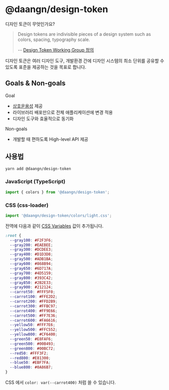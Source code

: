 # @daangn/design-token

디자인 토큰이 무엇인가요?

> Design tokens are indivisible pieces of a design system such as colors, spacing, typography scale. 
>
> -- [Design Token Working Group 정의](https://github.com/design-tokens/community-group)

디자인 토큰은 여러 디자인 도구, 개발환경 간에 디자인 시스템의 최소 단위를 공유할 수 있도록 표준을 제공하는 것을 목표로 합니다.

## Goals & Non-goals

Goal
- [상호운용성](https://en.wikipedia.org/wiki/Interoperability) 제공
- 라이브러리 배포만으로 전체 애플리케이션에 변경 적용
- 디자인 도구와 효율적으로 동기화

Non-goals
- 개발할 때 편하도록 High-level API 제공

## 사용법

```bash
yarn add @daangn/design-token
```

### JavaScript (TypeScript)

```ts
import { colors } from '@daangn/design-token';
```

### CSS (css-loader)

```ts
import '@daangn/design-token/colors/light.css';
```

전역에 다음과 같이 [CSS Variables](https://developer.mozilla.org/ko/docs/Web/CSS/var()) 값이 추가됩니다.

```css
:root {
  --gray100: #F2F3F6;
  --gray200: #EAEBEE;
  --gray300: #DCDEE3;
  --gray400: #D1D3D8;
  --gray500: #ADB1BA;
  --gray600: #868B94;
  --gray650: #6D717A;
  --gray700: #4D5159;
  --gray800: #393C42;
  --gray850: #2B2E33;
  --gray900: #212124;
  --carrot50: #FFF5F0;
  --carrot100: #FFE2D2;
  --carrot200: #FFD2B9;
  --carrot300: #FFBC97;
  --carrot400: #FF9E66;
  --carrot500: #FF7E36;
  --carrot600: #FA6616;
  --yellow50: #FFF7E6;
  --yellow500: #FFC552;
  --yellow800: #CF6400;
  --green50: #E8FAF6;
  --green500: #00B493;
  --green800: #00BC72;
  --red50: #FFF3F2;
  --red800: #E81300;
  --blue50: #EBF7FA;
  --blue800: #0A86B7;
}
```

CSS 에서 `color: var(--carrot400)` 처럼 쓸 수 있습니다. 
